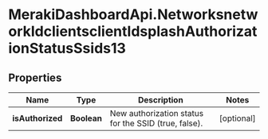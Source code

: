 # MerakiDashboardApi.NetworksnetworkIdclientsclientIdsplashAuthorizationStatusSsids13

## Properties
Name | Type | Description | Notes
------------ | ------------- | ------------- | -------------
**isAuthorized** | **Boolean** | New authorization status for the SSID (true, false). | [optional] 


